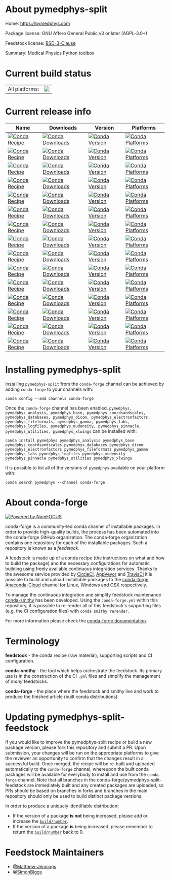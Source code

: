 About pymedphys-split
=====================

Home: https://pymedphys.com

Package license: GNU Affero General Public v3 or later (AGPL-3.0+)

Feedstock license: [BSD-3-Clause](https://github.com/conda-forge/pymedphys-feedstock/blob/master/LICENSE.txt)

Summary: Medical Physics Python toolbox

Current build status
====================


<table><tr><td>All platforms:</td>
    <td>
      <a href="https://dev.azure.com/conda-forge/feedstock-builds/_build/latest?definitionId=5378&branchName=master">
        <img src="https://dev.azure.com/conda-forge/feedstock-builds/_apis/build/status/pymedphys-feedstock?branchName=master">
      </a>
    </td>
  </tr>
</table>

Current release info
====================

| Name | Downloads | Version | Platforms |
| --- | --- | --- | --- |
| [![Conda Recipe](https://img.shields.io/badge/recipe-pymedphys-green.svg)](https://anaconda.org/conda-forge/pymedphys) | [![Conda Downloads](https://img.shields.io/conda/dn/conda-forge/pymedphys.svg)](https://anaconda.org/conda-forge/pymedphys) | [![Conda Version](https://img.shields.io/conda/vn/conda-forge/pymedphys.svg)](https://anaconda.org/conda-forge/pymedphys) | [![Conda Platforms](https://img.shields.io/conda/pn/conda-forge/pymedphys.svg)](https://anaconda.org/conda-forge/pymedphys) |
| [![Conda Recipe](https://img.shields.io/badge/recipe-pymedphys_analysis-green.svg)](https://anaconda.org/conda-forge/pymedphys_analysis) | [![Conda Downloads](https://img.shields.io/conda/dn/conda-forge/pymedphys_analysis.svg)](https://anaconda.org/conda-forge/pymedphys_analysis) | [![Conda Version](https://img.shields.io/conda/vn/conda-forge/pymedphys_analysis.svg)](https://anaconda.org/conda-forge/pymedphys_analysis) | [![Conda Platforms](https://img.shields.io/conda/pn/conda-forge/pymedphys_analysis.svg)](https://anaconda.org/conda-forge/pymedphys_analysis) |
| [![Conda Recipe](https://img.shields.io/badge/recipe-pymedphys_base-green.svg)](https://anaconda.org/conda-forge/pymedphys_base) | [![Conda Downloads](https://img.shields.io/conda/dn/conda-forge/pymedphys_base.svg)](https://anaconda.org/conda-forge/pymedphys_base) | [![Conda Version](https://img.shields.io/conda/vn/conda-forge/pymedphys_base.svg)](https://anaconda.org/conda-forge/pymedphys_base) | [![Conda Platforms](https://img.shields.io/conda/pn/conda-forge/pymedphys_base.svg)](https://anaconda.org/conda-forge/pymedphys_base) |
| [![Conda Recipe](https://img.shields.io/badge/recipe-pymedphys_coordsandscales-green.svg)](https://anaconda.org/conda-forge/pymedphys_coordsandscales) | [![Conda Downloads](https://img.shields.io/conda/dn/conda-forge/pymedphys_coordsandscales.svg)](https://anaconda.org/conda-forge/pymedphys_coordsandscales) | [![Conda Version](https://img.shields.io/conda/vn/conda-forge/pymedphys_coordsandscales.svg)](https://anaconda.org/conda-forge/pymedphys_coordsandscales) | [![Conda Platforms](https://img.shields.io/conda/pn/conda-forge/pymedphys_coordsandscales.svg)](https://anaconda.org/conda-forge/pymedphys_coordsandscales) |
| [![Conda Recipe](https://img.shields.io/badge/recipe-pymedphys_databases-green.svg)](https://anaconda.org/conda-forge/pymedphys_databases) | [![Conda Downloads](https://img.shields.io/conda/dn/conda-forge/pymedphys_databases.svg)](https://anaconda.org/conda-forge/pymedphys_databases) | [![Conda Version](https://img.shields.io/conda/vn/conda-forge/pymedphys_databases.svg)](https://anaconda.org/conda-forge/pymedphys_databases) | [![Conda Platforms](https://img.shields.io/conda/pn/conda-forge/pymedphys_databases.svg)](https://anaconda.org/conda-forge/pymedphys_databases) |
| [![Conda Recipe](https://img.shields.io/badge/recipe-pymedphys_dicom-green.svg)](https://anaconda.org/conda-forge/pymedphys_dicom) | [![Conda Downloads](https://img.shields.io/conda/dn/conda-forge/pymedphys_dicom.svg)](https://anaconda.org/conda-forge/pymedphys_dicom) | [![Conda Version](https://img.shields.io/conda/vn/conda-forge/pymedphys_dicom.svg)](https://anaconda.org/conda-forge/pymedphys_dicom) | [![Conda Platforms](https://img.shields.io/conda/pn/conda-forge/pymedphys_dicom.svg)](https://anaconda.org/conda-forge/pymedphys_dicom) |
| [![Conda Recipe](https://img.shields.io/badge/recipe-pymedphys_electronfactors-green.svg)](https://anaconda.org/conda-forge/pymedphys_electronfactors) | [![Conda Downloads](https://img.shields.io/conda/dn/conda-forge/pymedphys_electronfactors.svg)](https://anaconda.org/conda-forge/pymedphys_electronfactors) | [![Conda Version](https://img.shields.io/conda/vn/conda-forge/pymedphys_electronfactors.svg)](https://anaconda.org/conda-forge/pymedphys_electronfactors) | [![Conda Platforms](https://img.shields.io/conda/pn/conda-forge/pymedphys_electronfactors.svg)](https://anaconda.org/conda-forge/pymedphys_electronfactors) |
| [![Conda Recipe](https://img.shields.io/badge/recipe-pymedphys_fileformats-green.svg)](https://anaconda.org/conda-forge/pymedphys_fileformats) | [![Conda Downloads](https://img.shields.io/conda/dn/conda-forge/pymedphys_fileformats.svg)](https://anaconda.org/conda-forge/pymedphys_fileformats) | [![Conda Version](https://img.shields.io/conda/vn/conda-forge/pymedphys_fileformats.svg)](https://anaconda.org/conda-forge/pymedphys_fileformats) | [![Conda Platforms](https://img.shields.io/conda/pn/conda-forge/pymedphys_fileformats.svg)](https://anaconda.org/conda-forge/pymedphys_fileformats) |
| [![Conda Recipe](https://img.shields.io/badge/recipe-pymedphys_gamma-green.svg)](https://anaconda.org/conda-forge/pymedphys_gamma) | [![Conda Downloads](https://img.shields.io/conda/dn/conda-forge/pymedphys_gamma.svg)](https://anaconda.org/conda-forge/pymedphys_gamma) | [![Conda Version](https://img.shields.io/conda/vn/conda-forge/pymedphys_gamma.svg)](https://anaconda.org/conda-forge/pymedphys_gamma) | [![Conda Platforms](https://img.shields.io/conda/pn/conda-forge/pymedphys_gamma.svg)](https://anaconda.org/conda-forge/pymedphys_gamma) |
| [![Conda Recipe](https://img.shields.io/badge/recipe-pymedphys_labs-green.svg)](https://anaconda.org/conda-forge/pymedphys_labs) | [![Conda Downloads](https://img.shields.io/conda/dn/conda-forge/pymedphys_labs.svg)](https://anaconda.org/conda-forge/pymedphys_labs) | [![Conda Version](https://img.shields.io/conda/vn/conda-forge/pymedphys_labs.svg)](https://anaconda.org/conda-forge/pymedphys_labs) | [![Conda Platforms](https://img.shields.io/conda/pn/conda-forge/pymedphys_labs.svg)](https://anaconda.org/conda-forge/pymedphys_labs) |
| [![Conda Recipe](https://img.shields.io/badge/recipe-pymedphys_logfiles-green.svg)](https://anaconda.org/conda-forge/pymedphys_logfiles) | [![Conda Downloads](https://img.shields.io/conda/dn/conda-forge/pymedphys_logfiles.svg)](https://anaconda.org/conda-forge/pymedphys_logfiles) | [![Conda Version](https://img.shields.io/conda/vn/conda-forge/pymedphys_logfiles.svg)](https://anaconda.org/conda-forge/pymedphys_logfiles) | [![Conda Platforms](https://img.shields.io/conda/pn/conda-forge/pymedphys_logfiles.svg)](https://anaconda.org/conda-forge/pymedphys_logfiles) |
| [![Conda Recipe](https://img.shields.io/badge/recipe-pymedphys_mudensity-green.svg)](https://anaconda.org/conda-forge/pymedphys_mudensity) | [![Conda Downloads](https://img.shields.io/conda/dn/conda-forge/pymedphys_mudensity.svg)](https://anaconda.org/conda-forge/pymedphys_mudensity) | [![Conda Version](https://img.shields.io/conda/vn/conda-forge/pymedphys_mudensity.svg)](https://anaconda.org/conda-forge/pymedphys_mudensity) | [![Conda Platforms](https://img.shields.io/conda/pn/conda-forge/pymedphys_mudensity.svg)](https://anaconda.org/conda-forge/pymedphys_mudensity) |
| [![Conda Recipe](https://img.shields.io/badge/recipe-pymedphys_pinnacle-green.svg)](https://anaconda.org/conda-forge/pymedphys_pinnacle) | [![Conda Downloads](https://img.shields.io/conda/dn/conda-forge/pymedphys_pinnacle.svg)](https://anaconda.org/conda-forge/pymedphys_pinnacle) | [![Conda Version](https://img.shields.io/conda/vn/conda-forge/pymedphys_pinnacle.svg)](https://anaconda.org/conda-forge/pymedphys_pinnacle) | [![Conda Platforms](https://img.shields.io/conda/pn/conda-forge/pymedphys_pinnacle.svg)](https://anaconda.org/conda-forge/pymedphys_pinnacle) |
| [![Conda Recipe](https://img.shields.io/badge/recipe-pymedphys_utilities-green.svg)](https://anaconda.org/conda-forge/pymedphys_utilities) | [![Conda Downloads](https://img.shields.io/conda/dn/conda-forge/pymedphys_utilities.svg)](https://anaconda.org/conda-forge/pymedphys_utilities) | [![Conda Version](https://img.shields.io/conda/vn/conda-forge/pymedphys_utilities.svg)](https://anaconda.org/conda-forge/pymedphys_utilities) | [![Conda Platforms](https://img.shields.io/conda/pn/conda-forge/pymedphys_utilities.svg)](https://anaconda.org/conda-forge/pymedphys_utilities) |
| [![Conda Recipe](https://img.shields.io/badge/recipe-pymedphys_xlwings-green.svg)](https://anaconda.org/conda-forge/pymedphys_xlwings) | [![Conda Downloads](https://img.shields.io/conda/dn/conda-forge/pymedphys_xlwings.svg)](https://anaconda.org/conda-forge/pymedphys_xlwings) | [![Conda Version](https://img.shields.io/conda/vn/conda-forge/pymedphys_xlwings.svg)](https://anaconda.org/conda-forge/pymedphys_xlwings) | [![Conda Platforms](https://img.shields.io/conda/pn/conda-forge/pymedphys_xlwings.svg)](https://anaconda.org/conda-forge/pymedphys_xlwings) |

Installing pymedphys-split
==========================

Installing `pymedphys-split` from the `conda-forge` channel can be achieved by adding `conda-forge` to your channels with:

```
conda config --add channels conda-forge
```

Once the `conda-forge` channel has been enabled, `pymedphys, pymedphys_analysis, pymedphys_base, pymedphys_coordsandscales, pymedphys_databases, pymedphys_dicom, pymedphys_electronfactors, pymedphys_fileformats, pymedphys_gamma, pymedphys_labs, pymedphys_logfiles, pymedphys_mudensity, pymedphys_pinnacle, pymedphys_utilities, pymedphys_xlwings` can be installed with:

```
conda install pymedphys pymedphys_analysis pymedphys_base pymedphys_coordsandscales pymedphys_databases pymedphys_dicom pymedphys_electronfactors pymedphys_fileformats pymedphys_gamma pymedphys_labs pymedphys_logfiles pymedphys_mudensity pymedphys_pinnacle pymedphys_utilities pymedphys_xlwings
```

It is possible to list all of the versions of `pymedphys` available on your platform with:

```
conda search pymedphys --channel conda-forge
```


About conda-forge
=================

[![Powered by NumFOCUS](https://img.shields.io/badge/powered%20by-NumFOCUS-orange.svg?style=flat&colorA=E1523D&colorB=007D8A)](http://numfocus.org)

conda-forge is a community-led conda channel of installable packages.
In order to provide high-quality builds, the process has been automated into the
conda-forge GitHub organization. The conda-forge organization contains one repository
for each of the installable packages. Such a repository is known as a *feedstock*.

A feedstock is made up of a conda recipe (the instructions on what and how to build
the package) and the necessary configurations for automatic building using freely
available continuous integration services. Thanks to the awesome service provided by
[CircleCI](https://circleci.com/), [AppVeyor](https://www.appveyor.com/)
and [TravisCI](https://travis-ci.com/) it is possible to build and upload installable
packages to the [conda-forge](https://anaconda.org/conda-forge)
[Anaconda-Cloud](https://anaconda.org/) channel for Linux, Windows and OSX respectively.

To manage the continuous integration and simplify feedstock maintenance
[conda-smithy](https://github.com/conda-forge/conda-smithy) has been developed.
Using the ``conda-forge.yml`` within this repository, it is possible to re-render all of
this feedstock's supporting files (e.g. the CI configuration files) with ``conda smithy rerender``.

For more information please check the [conda-forge documentation](https://conda-forge.org/docs/).

Terminology
===========

**feedstock** - the conda recipe (raw material), supporting scripts and CI configuration.

**conda-smithy** - the tool which helps orchestrate the feedstock.
                   Its primary use is in the construction of the CI ``.yml`` files
                   and simplify the management of *many* feedstocks.

**conda-forge** - the place where the feedstock and smithy live and work to
                  produce the finished article (built conda distributions)


Updating pymedphys-split-feedstock
==================================

If you would like to improve the pymedphys-split recipe or build a new
package version, please fork this repository and submit a PR. Upon submission,
your changes will be run on the appropriate platforms to give the reviewer an
opportunity to confirm that the changes result in a successful build. Once
merged, the recipe will be re-built and uploaded automatically to the
`conda-forge` channel, whereupon the built conda packages will be available for
everybody to install and use from the `conda-forge` channel.
Note that all branches in the conda-forge/pymedphys-split-feedstock are
immediately built and any created packages are uploaded, so PRs should be based
on branches in forks and branches in the main repository should only be used to
build distinct package versions.

In order to produce a uniquely identifiable distribution:
 * If the version of a package **is not** being increased, please add or increase
   the [``build/number``](https://conda.io/docs/user-guide/tasks/build-packages/define-metadata.html#build-number-and-string).
 * If the version of a package **is** being increased, please remember to return
   the [``build/number``](https://conda.io/docs/user-guide/tasks/build-packages/define-metadata.html#build-number-and-string)
   back to 0.

Feedstock Maintainers
=====================

* [@Matthew-Jennings](https://github.com/Matthew-Jennings/)
* [@SimonBiggs](https://github.com/SimonBiggs/)

